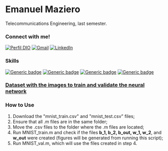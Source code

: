 # Emanuel Maziero

Telecommunications Engineering, last semester.

### Connect with me!

[![Perfil DIO](https://img.shields.io/badge/-DIO-30A3DC?style=for-the-badge)](https://web.dio.me/users/emaanuelsmazieero/)
[![Gmail](https://img.shields.io/badge/Gmail-333333?style=for-the-badge&logo=gmail&logoColor=red)](mailto:emaanuelmazieero@gmail.com)
[![LinkedIn](https://img.shields.io/badge/-LinkedIn-000?style=for-the-badge&logo=linkedin&logoColor=30A3DC)](https://www.linkedin.com/in/mazieroes/)

### Skills

[![Generic badge](https://img.shields.io/badge/MATLAB-R2023a-blue.svg)](https://shields.io/)
[![Generic badge](https://img.shields.io/badge/-Neural%20Networks-blue.svg)](https://shields.io/)
[![Generic badge](https://img.shields.io/badge/-Linear%20Algebra-blue.svg)](https://shields.io/)
[![Generic badge](https://img.shields.io/badge/-Differential%20Calculus-blue.svg)](https://shields.io/)

### [Dataset with the images to train and validate the neural network](https://drive.google.com/drive/folders/1pTG5a4QXBTPdMqXAZ1GaI89tnxx_P57M?usp=sharing)

### How to Use
1. Download the "mnist_train.csv" and "mnist_test.csv" files;
2. Ensure that all .m files are in the same folder;
3. Move the .csv files to the folder where the .m files are located;
4. Run MNIST_train.m and check if the files **b_1, b_2, b_out, w_1, w_2**, and **w_out** were created (figures will be generated from running this script);
5. Run MNIST_val.m, which will use the files created in step 4.
